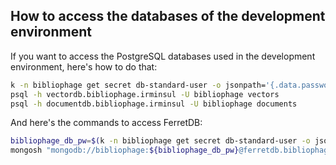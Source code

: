 ## How to access the databases of the development environment


If you want to access the PostgreSQL databases used in the development environment, here's how to do that:
```bash
k -n bibliophage get secret db-standard-user -o jsonpath='{.data.password}' | base64 -d
psql -h vectordb.bibliophage.irminsul -U bibliophage vectors
psql -h documentdb.bibliophage.irminsul -U bibliophage documents
```


And here's the commands to access FerretDB:
```bash
bibliophage_db_pw=$(k -n bibliophage get secret db-standard-user -o jsonpath='{.data.password}' | base64 -d)
mongosh "mongodb://bibliophage:${bibliophage_db_pw}@ferretdb.bibliophage.irminsul:27017/documents"
```

